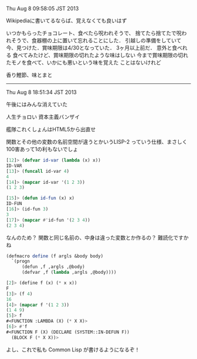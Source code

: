 Thu Aug  8 09:58:05 JST 2013

Wikipediaに書いてるならば、覚えなくても良いはず

いつかもらったチョコレート、食べたら呪われそうで、
捨てたら捨てたで呪われそうで、食器棚の上に置いて忘れることにした．
引越しの準備をしていて今、見つけた．賞味期限は4/30となっていた．
3ヶ月以上前だ．
意外と食べれる
食べてみたけど、賞味期限の切れたような味はしない
今まで賞味期限の切れたモノを食べて、いかにも悪いという味を覚えた
ことはないけれど

香り鰹節、味とまと

---

Thu Aug  8 18:51:34 JST 2013

午後にはみんな消えていた

人生チョロい
資本主義バンザイ

艦隊これくしょんはHTML5から出直せ

関数とその他の変数の名前空間が違うとかいうLISP-2
っていう仕様、まさしく100害あって1の利もないでしょ

```lisp
[12]> (defvar id-var (lambda (x) x))
ID-VAR
[13]> (funcall id-var 4)
4
[14]> (mapcar id-var '(1 2 3))
(1 2 3)

[15]> (defun id-fun (x) x)
ID-FUN
[16]> (id-fun 3)
3
[17]> (mapcar #'id-fun '(2 3 4))
(2 3 4)
```

なんのため？
関数と同じ名前の、中身は違った変数とか作るの？
難読化ですかね

```scheme
(defmacro define (f argls &body body)
  `(progn
      (defun ,f ,argls ,@body)
      (defvar ,f (lambda ,argls ,@body))))
```

```lisp
[2]> (define f (x) (* x x))
F
[3]> (f 4)
16
[4]> (mapcar f '(1 2 3))
(1 4 9)
[5]> f
#<FUNCTION :LAMBDA (X) (* X X)>
[6]> #'f
#<FUNCTION F (X) (DECLARE (SYSTEM::IN-DEFUN F))
  (BLOCK F (* X X))>
```

よし、これで私も Common Lisp が書けるようになるぞ！

